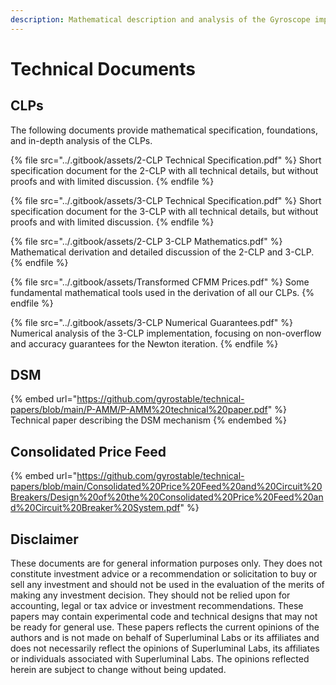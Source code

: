 ```yaml
---
description: Mathematical description and analysis of the Gyroscope implementation
---
```


# Technical Documents

## CLPs

The following documents provide mathematical specification, foundations, and in-depth analysis of the CLPs.

{% file src="../.gitbook/assets/2-CLP Technical Specification.pdf" %}
Short specification document for the 2-CLP with all technical details, but without proofs and with limited discussion.
{% endfile %}

{% file src="../.gitbook/assets/3-CLP Technical Specification.pdf" %}
Short specification document for the 3-CLP with all technical details, but without proofs and with limited discussion.
{% endfile %}

{% file src="../.gitbook/assets/2-CLP 3-CLP Mathematics.pdf" %}
Mathematical derivation and detailed discussion of the 2-CLP and 3-CLP.
{% endfile %}

{% file src="../.gitbook/assets/Transformed CFMM Prices.pdf" %}
Some fundamental mathematical tools used in the derivation of all our CLPs.
{% endfile %}

{% file src="../.gitbook/assets/3-CLP Numerical Guarantees.pdf" %}
Numerical analysis of the 3-CLP implementation, focusing on non-overflow and accuracy guarantees for the Newton iteration.
{% endfile %}

## DSM

{% embed url="https://github.com/gyrostable/technical-papers/blob/main/P-AMM/P-AMM%20technical%20paper.pdf" %}
Technical paper describing the DSM mechanism
{% endembed %}

## Consolidated Price Feed&#x20;

{% embed url="https://github.com/gyrostable/technical-papers/blob/main/Consolidated%20Price%20Feed%20and%20Circuit%20Breakers/Design%20of%20the%20Consolidated%20Price%20Feed%20and%20Circuit%20Breaker%20System.pdf" %}

## Disclaimer

These documents are for general information purposes only. They does not constitute investment advice or a recommendation or solicitation to buy or sell any investment and should not be used in the evaluation of the merits of making any investment decision. They should not be relied upon for accounting, legal or tax advice or investment recommendations. These papers may contain experimental code and technical designs that may not be ready for general use. These papers reflects the current opinions of the authors and is not made on behalf of Superluminal Labs or its affiliates and does not necessarily reflect the opinions of Superluminal Labs, its affiliates or individuals associated with Superluminal Labs. The opinions reflected herein are subject to change without being updated.
